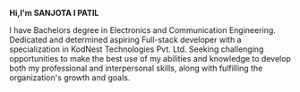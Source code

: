 **Hi,I'm SANJOTA I PATIL**

I have Bachelors degree in Electronics and Communication Engineering. Dedicated and determined aspiring Full-stack developer with a specialization in KodNest Technologies Pvt. Ltd. Seeking challenging opportunities to make the best use of my abilities and knowledge to develop both my professional and interpersonal skills, along with fulfilling the organization's growth and goals.



<!--
**sanjotapatil/sanjotapatil** is a ✨ _special_ ✨ repository because its `README.md` (this file) appears on your GitHub profile.

Here are some ideas to get you started:

- 🔭 I’m currently working on ...
- 🌱 I’m currently learning ...
- 👯 I’m looking to collaborate on ...
- 🤔 I’m looking for help with ...
- 💬 Ask me about ...
- 📫 How to reach me: ...
- 😄 Pronouns: ...
- ⚡ Fun fact: ...
-->
